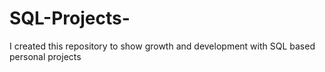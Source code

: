 # SQL-Projects-
I created this repository to show growth and development with SQL based personal projects
